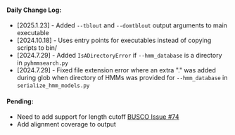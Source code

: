 #### Daily Change Log: 
* [2025.1.23] - Added `--tblout` and `--domtblout` output arguments to main executable
* [2024.10.18] - Uses entry points for executables instead of copying scripts to bin/
* [2024.7.29] - Added `IsADirectoryError` if `--hmm_database` is a directory in `pyhmmsearch.py`
* [2024.7.29] - Fixed file extension error where an extra "." was added during glob when directory of HMMs was provided for `--hmm_database` in `serialize_hmm_models.py`

#### Pending: 
* Need to add support for length cutoff [BUSCO Issue #74](https://gitlab.com/ezlab/busco/-/issues/740)
* Add alignment coverage to output

